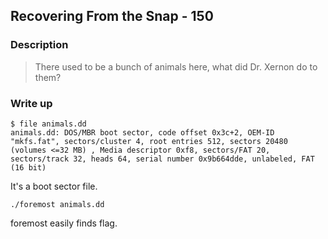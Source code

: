 ## Recovering From the Snap - 150

### Description

> There used to be a bunch of animals here, what did Dr. Xernon do to them?

### Write up

```
$ file animals.dd
animals.dd: DOS/MBR boot sector, code offset 0x3c+2, OEM-ID "mkfs.fat", sectors/cluster 4, root entries 512, sectors 20480 (volumes <=32 MB) , Media descriptor 0xf8, sectors/FAT 20, sectors/track 32, heads 64, serial number 0x9b664dde, unlabeled, FAT (16 bit)
```

It's a boot sector file.

```
./foremost animals.dd
```

foremost easily finds flag.
